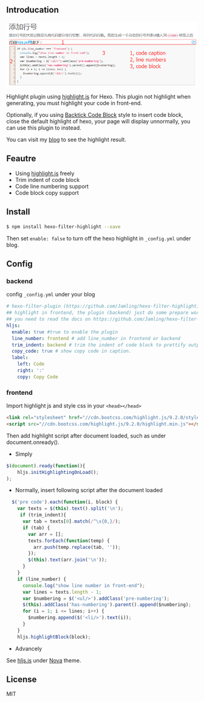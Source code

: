 ## Introducation

![screenshot](https://github.com/Jamling/hexo-filter-highlight/blob/master/screenshot.png)

Highlight plugin using [highlight.js] for Hexo. This plugin not highlight when generating, you must highlight your code in front-end.

Optionally, if you using [Backtick Code Block](https://hexo.io/docs/tag-plugins.html#Backtick-Code-Block) style to insert code block, close the default highlight of hexo, your page will display unnormally, you can use this plugin to instead.

You can visit my [blog](http://www.ieclipse.cn/2016/08/10/Web/hexo-filter-highlight/) to see the highlight result.

## Feautre

- Using [highlight.js] freely
- Trim indent of code block
- Code line numbering support
- Code block copy support

## Install 

``` bash
$ npm install hexo-filter-highlight --save
```

Then set `enable: false` to turn off the hexo highlight in `_config.yml` under blog.

## Config

### backend
config `_config.yml` under your blog

``` yaml
# hexo-filter-plugin (https://github.com/Jamling/hexo-filter-highlight) config 
## highlight in frontend, the plugin (backend) just do some prepare work.
## you need to read the docs on https://github.com/Jamling/hexo-filter-highlight to getting start
hljs:
  enable: true #true to enable the plugin
  line_number: frontend # add line_number in frontend or backend
  trim_indent: backend # trim the indent of code block to prettify output. backend or front-end (recommend)
  copy_code: true # show copy code in caption.
  label:
    left: Code
    right: ':'
    copy: Copy Code
```

### frontend

Import highlight js and style css  in your `<head></head>`

``` html
<link rel="stylesheet" href="//cdn.bootcss.com/highlight.js/9.2.0/styles/github.min.css">
<script src="//cdn.bootcss.com/highlight.js/9.2.0/highlight.min.js"></script>
```

Then add highlight script after document loaded, such as under document.onready().

- Simply

```js
$(document).ready(function(){
    hljs.initHighlightingOnLoad();
);
```

- Normally, insert following script after the document loaded

```js
  $('pre code').each(function(i, block) {
    var texts = $(this).text().split('\n');
     if (trim_indent){
      var tab = texts[0].match(/^\s{0,}/);
      if (tab) {
        var arr = [];
        texts.forEach(function(temp) {
          arr.push(temp.replace(tab, ''));
        });
        $(this).text(arr.join('\n'));
      }
    }
    if (line_number) {
      console.log("show line number in front-end");
      var lines = texts.length - 1;
      var $numbering = $('<ul/>').addClass('pre-numbering');
      $(this).addClass('has-numbering').parent().append($numbering);
      for (i = 1; i <= lines; i++) {
        $numbering.append($('<li/>').text(i));
      }
    }
    hljs.highlightBlock(block);
```

- Advancely

See [hljs.js] under [Nova] theme.

## License

MIT

[Hexo]: http://hexo.io/
[highlight.js]: https://highlightjs.org/
[Nova]: https://github.com/Jamling/hexo-theme-nova/
[hljs.js]: https://github.com/Jamling/hexo-theme-nova/blob/master/source/js/hljs.js
